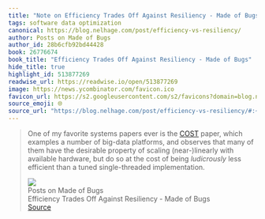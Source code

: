 ```yaml
---
title: "Note on Efficiency Trades Off Against Resiliency - Made of Bugs via Posts on Made of Bugs"
tags: software data optimization
canonical: https://blog.nelhage.com/post/efficiency-vs-resiliency/
author: Posts on Made of Bugs
author_id: 28b6cfb92bd44428
book: 26776674
book_title: "Efficiency Trades Off Against Resiliency - Made of Bugs"
hide_title: true
highlight_id: 513877269
readwise_url: https://readwise.io/open/513877269
image: https://news.ycombinator.com/favicon.ico
favicon_url: https://s2.googleusercontent.com/s2/favicons?domain=blog.nelhage.com
source_emoji: 🌐
source_url: "https://blog.nelhage.com/post/efficiency-vs-resiliency/#:~:text=One%20of%20my,tuned%20single-threaded%20implementation."
---
```


> One of my favorite systems papers ever is the [COST](https://www.usenix.org/system/files/conference/hotos15/hotos15-paper-mcsherry.pdf) paper, which examples a number of big-data platforms, and observes that many of them have the desirable property of scaling (near-)linearly with available hardware, but do so at the cost of being *ludicrously* less efficient than a tuned single-threaded implementation.
> <div class="quoteback-footer"><div class="quoteback-avatar"><img class="mini-favicon" src="https://s2.googleusercontent.com/s2/favicons?domain=blog.nelhage.com"></div><div class="quoteback-metadata"><div class="metadata-inner"><span style="display:none">FROM:</span><div aria-label="Posts on Made of Bugs" class="quoteback-author"> Posts on Made of Bugs</div><div aria-label="Efficiency Trades Off Against Resiliency - Made of Bugs" class="quoteback-title"> Efficiency Trades Off Against Resiliency - Made of Bugs</div></div></div><div class="quoteback-backlink"><a target="_blank" aria-label="go to the full text of this quotation" rel="noopener" href="https://blog.nelhage.com/post/efficiency-vs-resiliency/#:~:text=One%20of%20my,tuned%20single-threaded%20implementation." class="quoteback-arrow"> Source</a></div></div>